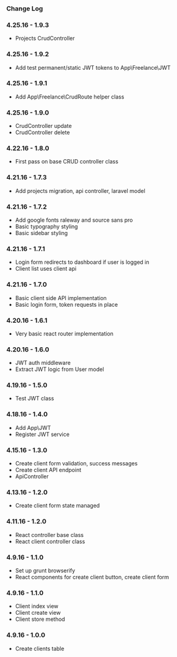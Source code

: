 ### Change Log


### 4.25.16 - 1.9.3
- Projects CrudController

### 4.25.16 - 1.9.2
- Add test permanent/static JWT tokens to App\Freelance\JWT

### 4.25.16 - 1.9.1
- Add App\Freelance\CrudRoute helper class

### 4.25.16 - 1.9.0
- CrudController update
- CrudController delete

### 4.22.16 - 1.8.0
- First pass on base CRUD controller class

### 4.21.16 - 1.7.3
- Add projects migration, api controller, laravel model 

### 4.21.16 - 1.7.2
- Add google fonts raleway and source sans pro
- Basic typography styling
- Basic sidebar styling

### 4.21.16 - 1.7.1
- Login form redirects to dashboard if user is logged in 
- Client list uses client api 

### 4.21.16 - 1.7.0
- Basic client side API implementation
- Basic login form, token requests in place

### 4.20.16 - 1.6.1
- Very basic react router implementation 

### 4.20.16 - 1.6.0
- JWT auth middleware
- Extract JWT logic from User model 

### 4.19.16 - 1.5.0
- Test JWT class

### 4.18.16 - 1.4.0
- Add App\JWT
- Register JWT service

### 4.15.16 - 1.3.0
- Create client form validation, success messages
- Create client API endpoint
- ApiController

### 4.13.16 - 1.2.0
- Create client form state managed

### 4.11.16 - 1.2.0
- React controller base class
- React client controller class

### 4.9.16 - 1.1.0
- Set up grunt browserify
- React components for create client button, create client form

### 4.9.16 - 1.1.0
- Client index view
- Client create view
- Client store method

### 4.9.16 - 1.0.0
- Create clients table
